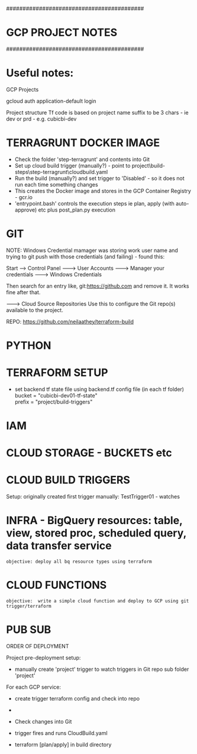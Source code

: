 ##########################################
# GCP PROJECT NOTES                      #
##########################################

# Useful notes:

GCP Projects

gcloud auth application-default login

Project structure
Tf code is based on project name suffix to be 3 chars - ie dev or prd - e.g. cubicbi-dev 

# TERRAGRUNT DOCKER IMAGE
- Check the folder 'step-terragrunt' and contents into Git
- Set up cloud build trigger (manually?) - point to project\build-steps\step-terragrunt\cloudbuild.yaml 
- Run the build (manually?) and set trigger to 'Disabled' - so it does not run each time something changes
- This creates the Docker image and stores in the GCP Container Registry - gcr.io
- 'entrypoint.bash' controls the execution steps ie plan, apply (with auto-approve) etc  plus post_plan.py execution




# GIT

NOTE: Windows Credential mamager was storing work user name and trying to git push with those credentials (and failing) - found this:

Start --> Control Panel ---> User Accounts ---> Manager your credentials ---> Windows Credentials

Then search for an entry like, git:https://github.com and remove it. It works fine after that.

---> Cloud Source Repositories
Use this to configure the Git repo(s) available to the project.

REPO: https://github.com/neilaathey/terraform-build

# PYTHON 


# TERRAFORM SETUP
- set backend tf state file using backend.tf config file (in each tf folder)
    bucket = "cubicbi-dev01-tf-state"      
    prefix = "project/build-triggers"
    

# IAM

# CLOUD STORAGE - BUCKETS etc

# CLOUD BUILD TRIGGERS

Setup: originally created first trigger manually: TestTrigger01 - watches 

# INFRA - BigQuery resources: table, view, stored proc, scheduled query, data transfer service

    objective: deploy all bq resource types using terraform

# CLOUD FUNCTIONS

    objective:  write a simple cloud function and deploy to GCP using git trigger/terraform

# PUB SUB




ORDER OF DEPLOYMENT

Project pre-deployment setup:
- manually create 'project' trigger to watch triggers in Git repo sub folder 'project'

For each GCP service:

- create trigger terraform config and check into repo
- 

- Check changes into Git
- trigger fires and runs CloudBuild.yaml
- terraform [plan/apply] in build directory
